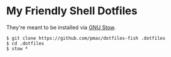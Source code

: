 # My Friendly Shell Dotfiles

They're meant to be installed via [GNU Stow][].

```Shell
$ git clone https://github.com/pmac/dotfiles-fish .dotfiles
$ cd .dotfiles
$ stow *
```

[GNU Stow]: https://stevenrbaker.com/tech/managing-dotfiles-with-gnu-stow.html